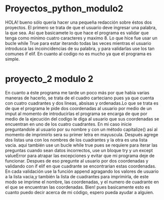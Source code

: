 # Proyectos_python_modulo2
HOLA! bueno sólo queria hacer una pequeña redacción sobre éstos dos proyectos.
El primero se trata de que el usuario deve ingresar una palabra, la que sea.
Así que basicamete lo que hace el programa es validar que tenga como minimo cuatro caracteres y maximo 8.
Lo que hice fue usar un bucle while True para estar iterando todas las veces mientras el usuario introdusca
las incoincidencias de su palabra, y para validarlas use los tan comunes if elif.
En cuanto al codigo no es mucho ya que el programa es simple.

# proyecto_2 modulo 2
En cuanto a éste programa me tarde un poco más por que habia varias maneras de hacerlo, 
se trata de el cuadro carteciano pues ya que cuenta con cuatro cuadrantes y dos lineas,
absisas y ordenadas.Lo que se trata es de que el programa le  pide dos coordenadas al usuario por medio de un imput
al momento de introducirlas el programa se encarga de que por medio de la ejecución del codigo le diga al usuario
que sus coordenadas se encuentran en uno de los cuatro cuadrantes.
En mi caso inicie preguntandole al usuario por su nombre y con un método capitalize()
así al momento de imprimirlo sera su primer letra en mayuscula.
Después agrege dos listas una con los nombres de los cuadrantes y la otra es una lista vacia.
aqui también use un bucle while true pues se requiere para iterar las preguntas cuando sean datos incorrectos,
use un bloque try y un except valueError para atrapar las excepciones y evitar que mi programa deje de funcionar.
Despues de eso pregunte al usuario por dos coordenadas y validando con if elif en que cuadrante se encontrarian estas coordenadas.
En cada validación use la función append agragando los valores de usuario a la lista vacia,y también la lista de cuadrantes para imprimirla,
de este modo se imprime el nombre, las coordenadas, y el numero de cuadrante en el que se encuentran las coordenadas.
Bien! pues basicamente esto es cuanto puedo decir acerca de mi código, espero pueda ayudar a alguien.







